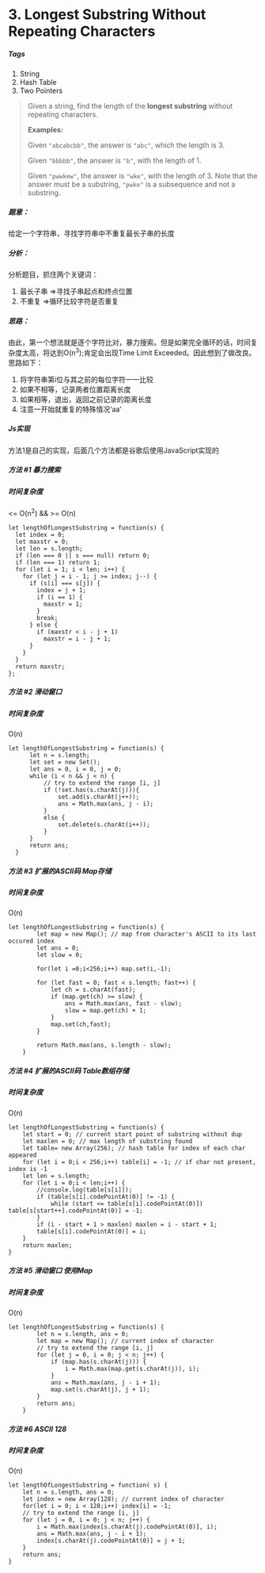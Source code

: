 # 3. Longest Substring Without Repeating Characters
##### Tags
1. String
2. Hash Table
3. Two Pointers

>Given a string, find the length of the <strong>longest substring</strong> without repeating characters.
>
><strong>Examples:</strong>
>
>Given `"abcabcbb"`, the answer is `"abc"`, which the length is 3.
>
>Given `"bbbbb"`, the answer is `"b"`, with the length of 1.
>
>Given `"pwwkew"`, the answer is `"wke"`, with the length of 3. Note that the answer must be a substring, `"pwke"` is a subsequence and not a substring.

##### 题意：
给定一个字符串，寻找字符串中不重复最长子串的长度

##### 分析：
分析题目，抓住两个关键词：
1. 最长子串 =>寻找子串起点和终点位置
2. 不重复 =>循环比较字符是否重复

##### 思路：
由此，第一个想法就是逐个字符比对，暴力搜索。但是如果完全循环的话，时间复杂度太高，将达到O(n<sup>3</sup>);肯定会出现Time Limit Exceeded。因此想到了做改良。思路如下：
1. 将字符串第i位与其之前的每位字符一一比较
2. 如果不相等，记录两者位置距离长度
3. 如果相等，退出，返回之前记录的距离长度
4. 注意一开始就重复的特殊情况‘aa’

##### Js实现
方法1是自己的实现，后面几个方法都是谷歌后使用JavaScript实现的

##### 方法 #1 暴力搜索
##### 时间复杂度
 <= O(n<sup>2</sup>) && >= O(n)
 
```
let lengthOfLongestSubstring = function(s) {
  let index = 0;
  let maxstr = 0;
  let len = s.length;
  if (len === 0 || s === null) return 0;
  if (len === 1) return 1;
  for (let i = 1; i < len; i++) {
    for (let j = i - 1; j >= index; j--) {
      if (s[i] === s[j]) {
        index = j + 1;
        if (i == 1) {
          maxstr = 1;
        }
        break;
      } else {
        if (maxstr < i - j + 1)
          maxstr = i - j + 1;
      }
    }
  }
  return maxstr;
};
```

##### 方法 #2 滑动窗口
##### 时间复杂度
O(n)

```
let lengthOfLongestSubstring = function(s) {
      let n = s.length;
      let set = new Set();
      let ans = 0, i = 0, j = 0;
      while (i < n && j < n) {
          // try to extend the range [i, j]
          if (!set.has(s.charAt(j))){
              set.add(s.charAt(j++));
              ans = Math.max(ans, j - i);
          }
          else {
              set.delete(s.charAt(i++));
          }
      }
      return ans;
  }
```

##### 方法 #3 扩展的ASCII码 Map存储
##### 时间复杂度
O(n)

```
let lengthOfLongestSubstring = function(s) {
        let map = new Map(); // map from character's ASCII to its last occured index
        let ans = 0;
        let slow = 0;

        for(let i =0;i<256;i++) map.set(i,-1);

        for (let fast = 0; fast < s.length; fast++) {
            let ch = s.charAt(fast);
            if (map.get(ch) >= slow) {
                ans = Math.max(ans, fast - slow);
                slow = map.get(ch) + 1;
            }
            map.set(ch,fast);
        }

        return Math.max(ans, s.length - slow);
    }
```

##### 方法 #4 扩展的ASCII码 Table数组存储
##### 时间复杂度
O(n)
```
let lengthOfLongestSubstring = function(s) {
    let start = 0; // current start point of substring without dup  
    let maxlen = 0; // max length of substring found  
    let table= new Array(256); // hash table for index of each char appeared  
    for (let i = 0;i < 256;i++) table[i] = -1; // if char not present, index is -1  
    let len = s.length;  
    for (let i = 0;i < len;i++) {  
        //console.log(table[s[i]]);
        if (table[s[i].codePointAt(0)] != -1) {  
            while (start <= table[s[i].codePointAt(0)]) table[s[start++].codePointAt(0)] = -1;  
        }  
        if (i - start + 1 > maxlen) maxlen = i - start + 1;  
        table[s[i].codePointAt(0)] = i;  
    }  
    return maxlen;  
}
```

##### 方法 #5 滑动窗口 使用Map
##### 时间复杂度
O(n)

```
let lengthOfLongestSubstring = function(s) {
        let n = s.length, ans = 0;
        let map = new Map(); // current index of character
        // try to extend the range [i, j]
        for (let j = 0, i = 0; j < n; j++) {
            if (map.has(s.charAt(j))) {
                i = Math.max(map.get(s.charAt(j)), i);
            }
            ans = Math.max(ans, j - i + 1);
            map.set(s.charAt(j), j + 1);
        }
        return ans;
    }

```

##### 方法 #6 ASCII 128
##### 时间复杂度
O(n)

```
let lengthOfLongestSubstring = function( s) {
    let n = s.length, ans = 0;
    let index = new Array(128); // current index of character
    for(let i = 0; i < 128;i++) index[i] = -1;
    // try to extend the range [i, j]
    for (let j = 0, i = 0; j < n; j++) {
        i = Math.max(index[s.charAt(j).codePointAt(0)], i);
        ans = Math.max(ans, j - i + 1);
        index[s.charAt(j).codePointAt(0)] = j + 1;
    }
    return ans;
}
```




